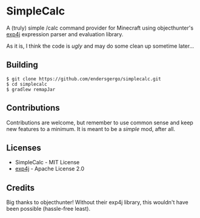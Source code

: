 # SimpleCalc

A (truly) simple /calc command provider for Minecraft using objecthunter's [exp4j](https://lallafa.objecthunter.net/exp4j/index.html) expression parser and evaluation library.

As it is, I think the code is _ugly_ and may do some clean up sometime later...

## Building
```
$ git clone https://github.com/endersgergo/simplecalc.git
$ cd simplecalc
$ gradlew remapJar
```

## Contributions
Contributions are welcome, but remember to use common sense and keep new features to a minimum. It is meant to be a _simple_ mod, after all.

## Licenses
 - SimpleCalc - MIT License
 - [exp4j](https://lallafa.objecthunter.net/exp4j/license.html) - Apache License 2.0

## Credits
Big thanks to objecthunter! Without their exp4j library, this wouldn't have been possible (hassle-free least).